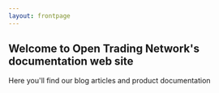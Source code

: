 ```yaml
---
layout: frontpage
---
```


## Welcome to Open Trading Network's documentation web site

Here you'll find our blog articles and product documentation 
